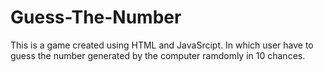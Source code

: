 # Guess-The-Number
This is a game created using HTML and JavaSrcipt. In which user have to guess the number generated by the computer ramdomly in 10 chances.
